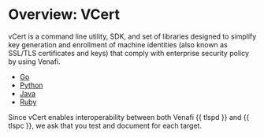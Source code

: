 # Overview: VCert

vCert is a command line utility, SDK, and set of libraries designed to simplify key generation and enrollment of machine identities (also known as SSL/TLS certificates and keys) that comply with enterprise security policy by using Venafi.

- [Go](https://github.com/Venafi/vcert)
- [Python](https://github.com/Venafi/vcert-python)
- [Java](https://github.com/Venafi/vcert-java)
- [Ruby](https://github.com/Venafi/vcert-ruby)

Since vCert enables interoperability between both Venafi {{ tlspd }} and {{ tlspc }}, we ask that you test and document for each target.